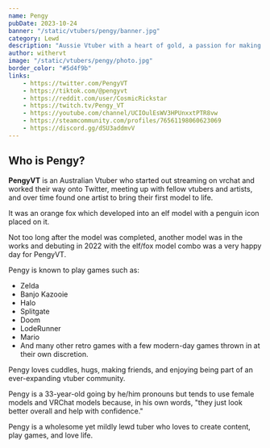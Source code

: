 ```yaml
---
name: Pengy
pubDate: 2023-10-24
banner: "/static/vtubers/pengy/banner.jpg"
category: Lewd
description: "Aussie Vtuber with a heart of gold, a passion for making friends and a love for retro, action and fps games"
author: withervt
image: "/static/vtubers/pengy/photo.jpg"
border_color: "#5d4f9b"
links: 
    - https://twitter.com/PengyVT
    - https://tiktok.com/@pengyvt
    - https://reddit.com/user/CosmicRickstar
    - https://twitch.tv/Pengy_VT
    - https://youtube.com/channel/UCIOulEsWV3HPUnxxtPTR8vw
    - https://steamcommunity.com/profiles/76561198060623069
    - https://discord.gg/dSU3addmvV
---
```


## Who is Pengy?

**PengyVT** is an Australian Vtuber who started out streaming on vrchat and worked their way onto Twitter, meeting up with fellow vtubers and artists, and over time found one artist to bring their first model to life.

It was an orange fox which developed into an elf model with a penguin icon placed on it.

Not too long after the model was completed, another model was in the works and debuting in 2022 with the elf/fox model combo was a very happy day for PengyVT.

Pengy is known to play games such as:
- Zelda
- Banjo Kazooie
- Halo
- Splitgate
- Doom
- LodeRunner
- Mario
- And many other retro games with a few modern-day games thrown in at their own discretion.

Pengy loves cuddles, hugs, making friends, and enjoying being part of an ever-expanding vtuber community.

Pengy is a 33-year-old going by he/him pronouns but tends to use female models and VRChat models because, in his own words, "they just look better overall and help with confidence."

Pengy is a wholesome yet mildly lewd tuber who loves to create content, play games, and love life.
